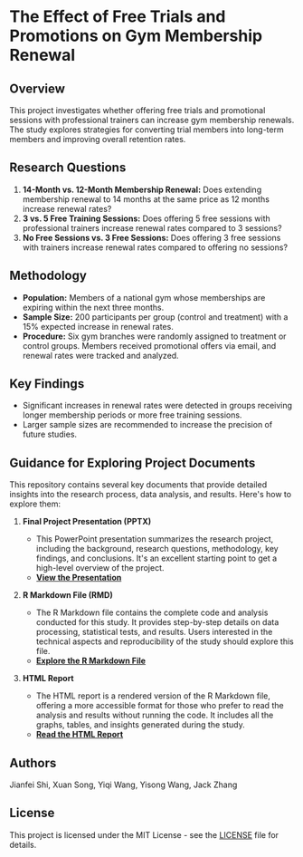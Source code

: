 # The Effect of Free Trials and Promotions on Gym Membership Renewal

## Overview
This project investigates whether offering free trials and promotional sessions with professional trainers can increase gym membership renewals. The study explores strategies for converting trial members into long-term members and improving overall retention rates.

## Research Questions
1. **14-Month vs. 12-Month Membership Renewal:** Does extending membership renewal to 14 months at the same price as 12 months increase renewal rates?
2. **3 vs. 5 Free Training Sessions:** Does offering 5 free sessions with professional trainers increase renewal rates compared to 3 sessions?
3. **No Free Sessions vs. 3 Free Sessions:** Does offering 3 free sessions with trainers increase renewal rates compared to offering no sessions?

## Methodology
- **Population:** Members of a national gym whose memberships are expiring within the next three months.
- **Sample Size:** 200 participants per group (control and treatment) with a 15% expected increase in renewal rates.
- **Procedure:** Six gym branches were randomly assigned to treatment or control groups. Members received promotional offers via email, and renewal rates were tracked and analyzed.

## Key Findings
- Significant increases in renewal rates were detected in groups receiving longer membership periods or more free training sessions.
- Larger sample sizes are recommended to increase the precision of future studies.

## Guidance for Exploring Project Documents
This repository contains several key documents that provide detailed insights into the research process, data analysis, and results. Here's how to explore them:

1. **Final Project Presentation (PPTX)**
   - This PowerPoint presentation summarizes the research project, including the background, research questions, methodology, key findings, and conclusions. It's an excellent starting point to get a high-level overview of the project.
   - **[View the Presentation](https://github.com/shijianfei1413/The-Effect-of-Free-Trials-and-Promotions-on-Gym-Membership-Renewal/blob/dca4ff44e566eb25a4d0b9090beb992cf5eeef6b/Final%20Project%20Presentation.pptx)**

2. **R Markdown File (RMD)**
   - The R Markdown file contains the complete code and analysis conducted for this study. It provides step-by-step details on data processing, statistical tests, and results. Users interested in the technical aspects and reproducibility of the study should explore this file.
   - **[Explore the R Markdown File](https://github.com/shijianfei1413/The-Effect-of-Free-Trials-and-Promotions-on-Gym-Membership-Renewal/blob/dadf5db0bfe7fe97239cd37a31683b9385d05f68/Final-Project-The%20Effect%20of%20Free%20Trials%20and%20Promotions%20on%20the%20Gym%20Membership.Rmd)**

3. **HTML Report**
   - The HTML report is a rendered version of the R Markdown file, offering a more accessible format for those who prefer to read the analysis and results without running the code. It includes all the graphs, tables, and insights generated during the study.
   - **[Read the HTML Report](https://github.com/shijianfei1413/The-Effect-of-Free-Trials-and-Promotions-on-Gym-Membership-Renewal/blob/65fe163cb622e024789e67a480d010cca06bc707/Final-Project-The-Effect-of-Free-Trials-and-Promotions-on-the-Gym-Membership.html)**

## Authors
Jianfei Shi, Xuan Song, Yiqi Wang, Yisong Wang, Jack Zhang

## License
This project is licensed under the MIT License - see the [LICENSE](LICENSE) file for details.
